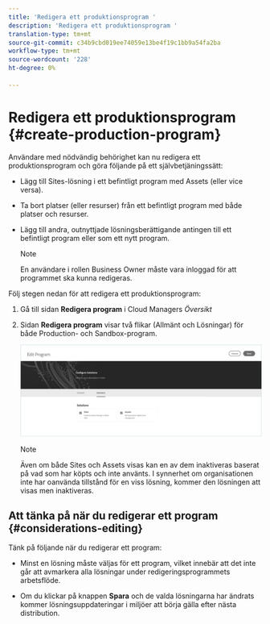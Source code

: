 ```yaml
---
title: 'Redigera ett produktionsprogram '
description: 'Redigera ett produktionsprogram '
translation-type: tm+mt
source-git-commit: c34b9cbd019ee74059e13be4f19c1bb9a54fa2ba
workflow-type: tm+mt
source-wordcount: '228'
ht-degree: 0%

---
```



# Redigera ett produktionsprogram {#create-production-program}

Användare med nödvändig behörighet kan nu redigera ett produktionsprogram och göra följande på ett självbetjäningssätt:

* Lägg till Sites-lösning i ett befintligt program med Assets (eller vice versa).
* Ta bort platser (eller resurser) från ett befintligt program med både platser och resurser.
* Lägg till andra, outnyttjade lösningsberättigande antingen till ett befintligt program eller som ett nytt program.

   >[!NOTE]
   >En användare i rollen Business Owner måste vara inloggad för att programmet ska kunna redigeras.

Följ stegen nedan för att redigera ett produktionsprogram:

1. Gå till sidan **Redigera program** i Cloud Managers *Översikt*

1. Sidan **Redigera program** visar två flikar (Allmänt och Lösningar) för både Production- och Sandbox-program.

   ![](assets/edit-program.png)

   >[!NOTE]
   >Även om både Sites och Assets visas kan en av dem inaktiveras baserat på vad som har köpts och inte använts. I synnerhet om organisationen inte har oanvända tillstånd för en viss lösning, kommer den lösningen att visas men inaktiveras.

## Att tänka på när du redigerar ett program {#considerations-editing}

Tänk på följande när du redigerar ett program:

* Minst en lösning måste väljas för ett program, vilket innebär att det inte går att avmarkera alla lösningar under redigeringsprogrammets arbetsflöde.

* Om du klickar på knappen **Spara** och de valda lösningarna har ändrats kommer lösningsuppdateringar i miljöer att börja gälla efter nästa distribution.